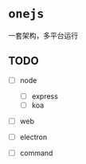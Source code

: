 # `onejs`

一套架构，多平台运行

## TODO

-   [ ] node
    -   [ ] express
    -   [ ] koa
-   [ ] web
-   [ ] electron
-   [ ] command

